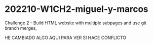 # 202210-W1CH2-miguel-y-marcos

Challenge 2 - Build HTML website with multiple subpages and use git branch merges,

HE CAMBIADO ALGO AQUI PARA VER SI HACE CONFLICTO
